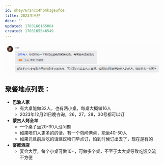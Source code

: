 ```yaml
---
id: ohey76rzncx4hbmkzgeufce
title: 2023年元旦
desc: ''
updated: 1703166165004
created: 1703165546549
---
```


![图 0](assets/images/5382576e19f2e8b249373f18f9a42e82309325ca3c920a0b20ff6f00c201ec25.png)  


## **聚餐地点列表**：
* **巴渝人家**
  * 有大桌能做32人，也有两小桌，每桌大概做16人
  * 2023年12月21日晚咨询，26，27，28，30号都可以订
* **蒙古人烤全羊**
  *  一个桌子坐20-30人没问题
  *  如果咱们人更多的的话，有一个包间俩桌，能坐40-50人
  *  如果元旦前后吃的话建议咱们早点订，怕到时候订出去了，现在是有的
* **宴都酒店**  
  * 宴会大厅，每个小桌可做10+，可做多个桌，不至于太大桌导致吃饭交流不方便 

